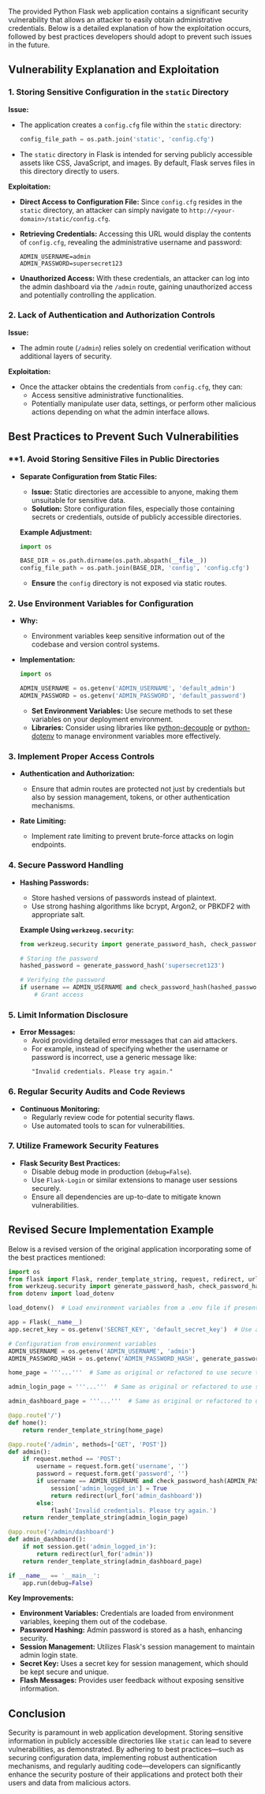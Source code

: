 The provided Python Flask web application contains a significant security vulnerability that allows an attacker to easily obtain administrative credentials. Below is a detailed explanation of how the exploitation occurs, followed by best practices developers should adopt to prevent such issues in the future.

## **Vulnerability Explanation and Exploitation**

### **1. Storing Sensitive Configuration in the `static` Directory**

**Issue:**
- The application creates a `config.cfg` file within the `static` directory:
  ```python
  config_file_path = os.path.join('static', 'config.cfg')
  ```
- The `static` directory in Flask is intended for serving publicly accessible assets like CSS, JavaScript, and images. By default, Flask serves files in this directory directly to users.

**Exploitation:**
- **Direct Access to Configuration File:** Since `config.cfg` resides in the `static` directory, an attacker can simply navigate to `http://<your-domain>/static/config.cfg`.
  
- **Retrieving Credentials:** Accessing this URL would display the contents of `config.cfg`, revealing the administrative username and password:
  ```
  ADMIN_USERNAME=admin
  ADMIN_PASSWORD=supersecret123
  ```

- **Unauthorized Access:** With these credentials, an attacker can log into the admin dashboard via the `/admin` route, gaining unauthorized access and potentially controlling the application.

### **2. Lack of Authentication and Authorization Controls**

**Issue:**
- The admin route (`/admin`) relies solely on credential verification without additional layers of security.

**Exploitation:**
- Once the attacker obtains the credentials from `config.cfg`, they can:
  - Access sensitive administrative functionalities.
  - Potentially manipulate user data, settings, or perform other malicious actions depending on what the admin interface allows.

## **Best Practices to Prevent Such Vulnerabilities**

### **1. **Avoid Storing Sensitive Files in Public Directories**

- **Separate Configuration from Static Files:**
  - **Issue:** Static directories are accessible to anyone, making them unsuitable for sensitive data.
  - **Solution:** Store configuration files, especially those containing secrets or credentials, outside of publicly accessible directories.

  **Example Adjustment:**
  ```python
  import os

  BASE_DIR = os.path.dirname(os.path.abspath(__file__))
  config_file_path = os.path.join(BASE_DIR, 'config', 'config.cfg')
  ```
  - **Ensure** the `config` directory is not exposed via static routes.

### **2. Use Environment Variables for Configuration**

- **Why:**
  - Environment variables keep sensitive information out of the codebase and version control systems.
  
- **Implementation:**
  ```python
  import os

  ADMIN_USERNAME = os.getenv('ADMIN_USERNAME', 'default_admin')
  ADMIN_PASSWORD = os.getenv('ADMIN_PASSWORD', 'default_password')
  ```
  
  - **Set Environment Variables:** Use secure methods to set these variables on your deployment environment.
  - **Libraries:** Consider using libraries like [python-decouple](https://github.com/henriquebastos/python-decouple) or [python-dotenv](https://github.com/theskumar/python-dotenv) to manage environment variables more effectively.

### **3. Implement Proper Access Controls**

- **Authentication and Authorization:**
  - Ensure that admin routes are protected not just by credentials but also by session management, tokens, or other authentication mechanisms.
  
- **Rate Limiting:**
  - Implement rate limiting to prevent brute-force attacks on login endpoints.

### **4. Secure Password Handling**

- **Hashing Passwords:**
  - Store hashed versions of passwords instead of plaintext.
  - Use strong hashing algorithms like bcrypt, Argon2, or PBKDF2 with appropriate salt.

  **Example Using `werkzeug.security`:**
  ```python
  from werkzeug.security import generate_password_hash, check_password_hash

  # Storing the password
  hashed_password = generate_password_hash('supersecret123')

  # Verifying the password
  if username == ADMIN_USERNAME and check_password_hash(hashed_password, password):
      # Grant access
  ```

### **5. Limit Information Disclosure**

- **Error Messages:**
  - Avoid providing detailed error messages that can aid attackers.
  - For example, instead of specifying whether the username or password is incorrect, use a generic message like:
    ```
    "Invalid credentials. Please try again."
    ```

### **6. Regular Security Audits and Code Reviews**

- **Continuous Monitoring:**
  - Regularly review code for potential security flaws.
  - Use automated tools to scan for vulnerabilities.

### **7. Utilize Framework Security Features**

- **Flask Security Best Practices:**
  - Disable debug mode in production (`debug=False`).
  - Use `Flask-Login` or similar extensions to manage user sessions securely.
  - Ensure all dependencies are up-to-date to mitigate known vulnerabilities.

## **Revised Secure Implementation Example**

Below is a revised version of the original application incorporating some of the best practices mentioned:

```python
import os
from flask import Flask, render_template_string, request, redirect, url_for, flash, session
from werkzeug.security import generate_password_hash, check_password_hash
from dotenv import load_dotenv

load_dotenv()  # Load environment variables from a .env file if present

app = Flask(__name__)
app.secret_key = os.getenv('SECRET_KEY', 'default_secret_key')  # Use a strong, unique secret key

# Configuration from environment variables
ADMIN_USERNAME = os.getenv('ADMIN_USERNAME', 'admin')
ADMIN_PASSWORD_HASH = os.getenv('ADMIN_PASSWORD_HASH', generate_password_hash('supersecret123'))

home_page = '''...'''  # Same as original or refactored to use secure templates

admin_login_page = '''...'''  # Same as original or refactored to use secure templates

admin_dashboard_page = '''...'''  # Same as original or refactored to use secure templates

@app.route('/')
def home():
    return render_template_string(home_page)

@app.route('/admin', methods=['GET', 'POST'])
def admin():
    if request.method == 'POST':
        username = request.form.get('username', '')
        password = request.form.get('password', '')
        if username == ADMIN_USERNAME and check_password_hash(ADMIN_PASSWORD_HASH, password):
            session['admin_logged_in'] = True
            return redirect(url_for('admin_dashboard'))
        else:
            flash('Invalid credentials. Please try again.')
    return render_template_string(admin_login_page)

@app.route('/admin/dashboard')
def admin_dashboard():
    if not session.get('admin_logged_in'):
        return redirect(url_for('admin'))
    return render_template_string(admin_dashboard_page)

if __name__ == '__main__':
    app.run(debug=False)
```

**Key Improvements:**
- **Environment Variables:** Credentials are loaded from environment variables, keeping them out of the codebase.
- **Password Hashing:** Admin password is stored as a hash, enhancing security.
- **Session Management:** Utilizes Flask's session management to maintain admin login state.
- **Secret Key:** Uses a secret key for session management, which should be kept secure and unique.
- **Flash Messages:** Provides user feedback without exposing sensitive information.

## **Conclusion**

Security is paramount in web application development. Storing sensitive information in publicly accessible directories like `static` can lead to severe vulnerabilities, as demonstrated. By adhering to best practices—such as securing configuration data, implementing robust authentication mechanisms, and regularly auditing code—developers can significantly enhance the security posture of their applications and protect both their users and data from malicious actors.